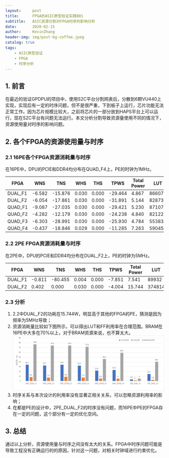 ```yaml
---
layout:     post
title:      FPGA的ASIC原型验证实践001
subtitle:   ASIC资源分割对FPGA时序的影响分析
date:       2020-02-15
author:     KevinZhang
header-img: img/post-bg-coffee.jpeg
catalog: true
tags:
    - ASIC原型验证
    - FPGA
    - 时序分析
---
```


## 1. 前言
在最近的验证GPDPU的项目中，使用S2C平台分割网表后，分散到6颗VU440上实现，实现后有一定的时序问题，但不是很严重，下到板子上运行，芯片功能无法正常工作。因为芯片规模比较大，之前将芯片的一部分放到HAPS平台上可以运行，现在S2C平台有问题无法运行。本文分析分割导致资源量使用不同的情况下，资源使用量对时序的影响问题。

## 2. 各个FPGA的资源使用量与时序
### 2.1 16PE各个FPGA资源消耗量与时序

在16PE中，DPU的PCIE和DDR4均分布在QUAD_F4上，PE的时钟为1MHz。

|FPGA       |WNS     | TNS      |WHS    |THS   |TPWS     |Total Power |LUT     |FF      |BRAMS    |URAM  | DSP |IO  |BUFG  |PLL  |
|--         |--      |  --      |--     |--    |--       |--          |--      |--      |--       |--    |--   |--  |--    |--   |
|DUAL_F1    |-6.582  | -15.876  |0.030  |0.000 |-29.464  |4.867       |866077  |429902  |1938.00  |0     |0    |393 |5     |1    |
|DUAL_F2    |-6.054  | -17.861  |0.030  |0.000 |-31.891  |5.144       |828734  |376799  |1874.00  |0     |0    |444 |5     |1    |
|QUAD_F1    |-9.087  | -27.035  |0.030  |0.000 |-29.421  |5.230       |871075  |453032  |1874.00  |0     |0    |455 |5     |1    |
|QUAD_F2    |-4.282  | -12.179  |0.030  |0.000 |-24.238  |4.840       |821222  |376430  |1810.00  |0     |0    |384 |5     |1    |
|QUAD_F3    |-6.303  | -28.991  |0.030  |0.000 |-25.930  |4.784       |553834  |270067  |1164.00  |0     |0    |379 |5     |1    |
|QUAD_F4    |-0.437  | -18.846  |0.029  |0.000 |-11.285  |7.263       |590453  |258135  |1494.00  |0     |3    |455 |16    |4    |


### 2.2 2PE FPGA资源消耗量与时序

在2PE中，DPU的PCIE和DDR4均分布在DUAL_F2上，PE的时钟为5MHz。

|FPGA       |WNS     | TNS      |WHS    |THS   |TPWS     |Total Power |LUT     |FF      |BRAMS    |URAM  | DSP |IO  |BUFG  |PLL  |
|--         |--      |  --      |--     |--    |--       |--          |--      |--      |--       |--    |--   |--  |--    |--   |
|DUAL_F1    |-0.811  | -80.455  |0.004  |0.000 |-7.851   |7.541       |89932   |90504   |127.00   |0     |3    |261 |25    |4    |
|DUAL_F2    |0.402   | 0.000    |0.030  |0.000 |-4.004   |15.744      |374814  |132193  |1014.00  |0     |0    |130 |4     |1    |

### 2.3 分析
1. 2.2中DUAL_F2的功耗在15.744W，明显高于其他的FPGA的PE，猜测是因为频率为5MHz导致；
2. 资源消耗量比较如下图所示，可以得出LUT和FF利用率在合理范围。BRAM在16PE中大多在70%以上，对于BRAM资源来说，也不算太大。
   <img src="/_posts/20200215001.png" />
3. 时序关系与本次设计的利用率没有显著正相关关系，可以忽略资源利用率的影响；
4. 在都是PE的设计中，2PE_DUAL_F2的时序没有问题，而16PE中PE的FPGA存在一定的问题，这个部分有一定的优化空间。

## 3. 总结
通过以上分析，资源使用量与时序之间没有太大的关系。FPGA中时序问题可能是导致工程没有正确运行的的原因，针对这一问题，对相关时钟域进行约束优化。

